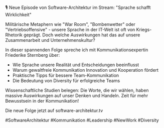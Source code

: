 🎙️ Neue Episode von Software-Architektur im Stream: "Sprache schafft Wirklichkeit"

Militärische Metaphern wie "War Room", "Bombenwetter" oder "Vertriebsoffensive" - unsere Sprache in der IT-Welt ist oft von Kriegs-Rhetorik geprägt. Doch welche Auswirkungen hat das auf unsere Zusammenarbeit und Unternehmenskultur?

In dieser spannenden Folge spreche ich mit Kommunikationsexpertin Friederike Sternberg über:

- Wie Sprache unsere Realität und Entscheidungen beeinflusst 
- Warum gewaltfreie Kommunikation Innovation und Kooperation fördert
- Praktische Tipps für bessere Team-Kommunikation
- Die Bedeutung von Diversity für erfolgreiche Teams

Wissenschaftliche Studien belegen: Die Worte, die wir wählen, haben massive Auswirkungen auf unser Denken und Handeln. Zeit für mehr Bewusstsein in der Kommunikation!

Die neue Folge jetzt auf software-architektur.tv

#SoftwareArchitektur #Kommunikation #Leadership #NewWork #Diversity
